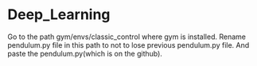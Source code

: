 # Deep_Learning
Go to the path  gym/envs/classic_control where gym is installed.
Rename pendulum.py file in this path to not to lose previous pendulum.py file. And paste the pendulum.py(which is on the github).
